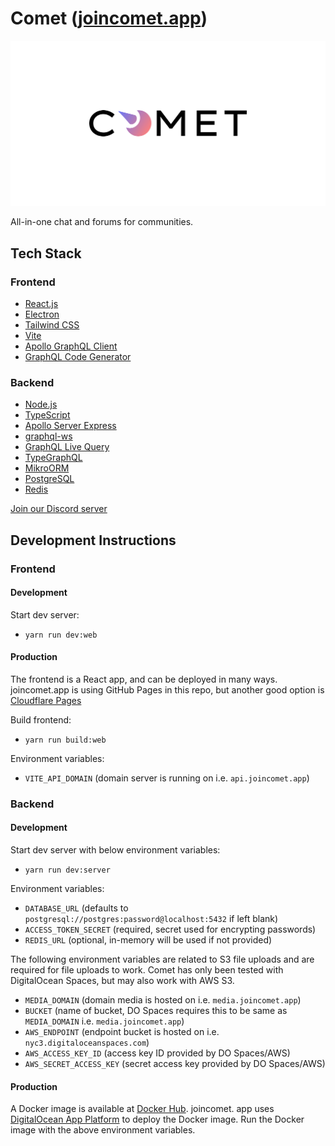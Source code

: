 # Comet ([joincomet.app](https://joincomet.app))

![Banner](banner.png)

All-in-one chat and forums for communities.

## Tech Stack

### Frontend
- [React.js](https://reactjs.org/)
- [Electron](https://www.electronjs.org/)
- [Tailwind CSS](https://tailwindcss.com/)
- [Vite](https://vitejs.dev/guide/introduction.html)
- [Apollo GraphQL Client](https://github.com/apollographql/apollo-client)
- [GraphQL Code Generator](https://www.graphql-code-generator.com/)

### Backend
- [Node.js](https://nodejs.org/en/)
- [TypeScript](https://www.typescriptlang.org/)
- [Apollo Server Express](https://github.com/apollographql/apollo-server/tree/main/packages/apollo-server-express)
- [graphql-ws](https://github.com/enisdenjo/graphql-ws)
- [GraphQL Live Query](https://github.com/n1ru4l/graphql-live-query)
- [TypeGraphQL](https://typegraphql.com/)
- [MikroORM](https://mikro-orm.io/)
- [PostgreSQL](https://www.postgresql.org/)
- [Redis](https://redis.io/)

[Join our Discord server](https://discord.gg/NPCMGSm)


## Development Instructions

### Frontend
#### Development
Start dev server:
- `yarn run dev:web`

#### Production
The frontend is a React app, and can be deployed in many ways. joincomet.app is using GitHub Pages in this repo, but
another good option is [Cloudflare Pages](https://pages.cloudflare.com/)

Build frontend:
- `yarn run build:web`

Environment variables:
- `VITE_API_DOMAIN` (domain server is running on i.e. `api.joincomet.app`)

### Backend

#### Development
Start dev server with below environment variables:
- `yarn run dev:server`

Environment variables:
- `DATABASE_URL` (defaults to `postgresql://postgres:password@localhost:5432` if left blank)
- `ACCESS_TOKEN_SECRET` (required, secret used for encrypting passwords)
- `REDIS_URL` (optional, in-memory will be used if not provided)

The following environment variables are related to S3 file uploads and are required for file uploads to work. Comet has 
  only been tested with DigitalOcean Spaces, but may also work with AWS S3.
- `MEDIA_DOMAIN` (domain media is hosted on i.e. `media.joincomet.app`)
- `BUCKET` (name of bucket, DO Spaces requires this to be same as `MEDIA_DOMAIN` i.e. `media.joincomet.app`)
- `AWS_ENDPOINT` (endpoint bucket is hosted on i.e. `nyc3.digitaloceanspaces.com`)
- `AWS_ACCESS_KEY_ID` (access key ID provided by DO Spaces/AWS)
- `AWS_SECRET_ACCESS_KEY` (secret access key provided by DO Spaces/AWS)

#### Production
A Docker image is available at [Docker Hub](https://hub.docker.com/repository/docker/joincomet/server). joincomet.
app uses [DigitalOcean App Platform](https://www.digitalocean.com/products/app-platform/) to deploy the Docker image.
Run the Docker image with the above environment variables.
